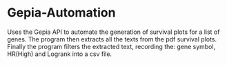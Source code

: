# Gepia-Automation
Uses the Gepia API to automate the generation of survival plots for a list of genes.
The program then extracts all the texts from the pdf survival plots.
Finally the program filters the extracted text, recording the: gene symbol, HR(High) and Logrank into a csv file.